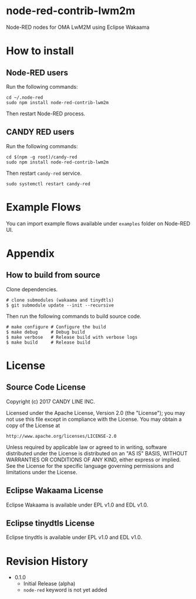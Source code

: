 node-red-contrib-lwm2m
===

Node-RED nodes for OMA LwM2M using Eclipse Wakaama

# How to install

## Node-RED users

Run the following commands:
```
cd ~/.node-red
sudo npm install node-red-contrib-lwm2m
```

Then restart Node-RED process.

## CANDY RED users

Run the following commands:
```
cd $(npm -g root)/candy-red
sudo npm install node-red-contrib-lwm2m
```

Then restart `candy-red` service.

```
sudo systemctl restart candy-red
```

# Example Flows

You can import example flows available under `examples` folder on Node-RED UI.

# Appendix

## How to build from source

Clone dependencies.

```
# clone submodules (wakaama and tinydtls)
$ git submodule update --init --recursive
```

Then run the following commands to build source code.

```
# make configure # Configure the build
$ make debug     # Debug build
$ make verbose   # Release build with verbose logs
$ make build     # Release build
```

# License

## Source Code License

Copyright (c) 2017 CANDY LINE INC.

Licensed under the Apache License, Version 2.0 (the "License");
you may not use this file except in compliance with the License.
You may obtain a copy of the License at

    http://www.apache.org/licenses/LICENSE-2.0

Unless required by applicable law or agreed to in writing, software
distributed under the License is distributed on an "AS IS" BASIS,
WITHOUT WARRANTIES OR CONDITIONS OF ANY KIND, either express or implied.
See the License for the specific language governing permissions and
limitations under the License.

## Eclipse Wakaama License

Eclipse Wakaama is available under EPL v1.0 and EDL v1.0.

## Eclipse tinydtls License

Eclipse tinydtls is available under EPL v1.0 and EDL v1.0.

# Revision History

* 0.1.0
  - Initial Release (alpha)
  - `node-red` keyword is not yet added
